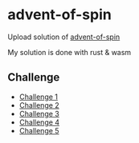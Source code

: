 # advent-of-spin

Upload solution of [advent-of-spin](https://github.com/fermyon/advent-of-spin)

My solution is done with rust & wasm

## Challenge

-   [Challenge 1](./CHALLENGE-1/README.md)
-   [Challenge 2](./CHALLENGE-2/README.md)
-   [Challenge 3](./CHALLENGE-3/README.md)
-   [Challenge 4](./CHALLENGE-4/README.md)
-   [Challenge 5](./CHALLENGE-5/README.md)
<!--
-   [Challenge 6](./CHALLENGE-6/README.md)
-   [Challenge 7](./CHALLENGE-7/README.md) -->
